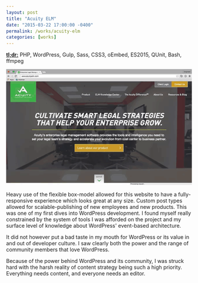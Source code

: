 ```yaml
---
layout: post
title: "Acuity ELM"
date: "2015-03-22 17:00:00 -0400"
permalink: /works/acuity-elm
categories: [works]
---
```


<a href="http://acuityelm.com" rel="nofollow" target="_blank"><strong>tl;dr:</strong></a> PHP, WordPress, Gulp, Sass, CSS3, oEmbed, ES2015, QUnit, Bash, ffmpeg

![Acuity ELM Site](/img/works/acuity-elm.gif)

Heavy use of the flexible box-model allowed for this website to have a fully-
responsive experience which looks great at any size. Custom post types allowed
for scalable-publishing of new employees and new products. This was one of my
first dives into WordPress development. I found myself really constrained by
the system of tools I was afforded on the project and my surface level of knowledge
about WordPress' event-based architecture.

It did not however put a bad taste in my mouth for WordPress or its value in and
out of developer culture. I saw clearly both the power and the range of community
members that love WordPress.

Because of the power behind WordPress and its community, I was struck hard with
the harsh reality of content strategy being such a high priority. Everything needs
content, and everyone needs an editor.
